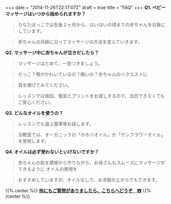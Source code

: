 +++
date = "2014-11-26T22:17:07Z"
draft = true
title = "FAQ"
+++
**Q1. ベビーマッサージはいつから始められますか？**

> ひなたぼっこでは生後２ヶ月から、はいはいの頃までの赤ちゃんを対象にしています。

>  赤ちゃんの月齢に沿ってマッサージの方法を変えていきます。

**Q2. マッサージ中に赤ちゃんが泣きだしたら？**
   
> マッサージはとめて、一息つきましょう。

> だっこ？喉がかわいているの？眠いの？赤ちゃんのリクエストに

> 耳を傾けてみてください。

> レッスンでは毎回、復習とプリントをお渡しするので、当日できなくてもご安心ください。

**Q3. どんなオイルを使うの？**
   
> レッスンでも選ぶ基準等お話します。

> 当教室では、オーガニックの「ホホバオイル」か「サンフラワーオイル」を使用します。

**Q4. オイルは必ず使わないといけないですか？**
   
> 赤ちゃんの肌を摩擦から守りながら、お母さんもスムーズにマッサージができるように
  オイルの使用を

>  おすすめしていますが、オイルなしで、お洋服の上からでもできます。

{{% center %}}
**[他にもご質問がありましたら、こちらへどうぞ　☎](/contact)**
{{% /center %}}



